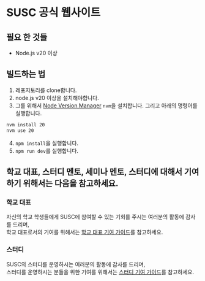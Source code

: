 # SUSC 공식 웹사이트

## 필요 한 것들
* Node.js v20 이상

## 빌드하는 법
1. 레포지토리를 clone합니다.
2. node.js v20 이상을 설치해야합니다.
3. 그를 위해서 [Node Version Manager](https://github.com/nvm-sh/nvm) `nvm`을 설치합니다. 그리고 아래의 명령어를 실행합니다.
```bash
nvm install 20
nvm use 20
```
4. `npm install`을 실행합니다.
5. `npm run dev`를 실행합니다.

## 학교 대표, 스터디 멘토, 세미나 멘토, 스터디에 대해서 기여하기 위해서는 다음을 참고하세요.
### 학교 대표
자신의 학교 학생들에게 SUSC에 참여할 수 있는 기회를 주시는 여러분의 활동에 감사를 드리며,  
학교 대표로서의 기여를 위해서는 [학교 대표 기여 가이드](./CONTRIBUTEUNIV.md)를 참고하세요.

### 스터디
SUSC의 스터디를 운영하시는 여러분의 활동에 감사를 드리며,  
스터디를 운영하시는 분들을 위한 기여를 위해서는 [스터디 기여 가이드](./CONTRIBUTESTUDY.md)를 참고하세요.